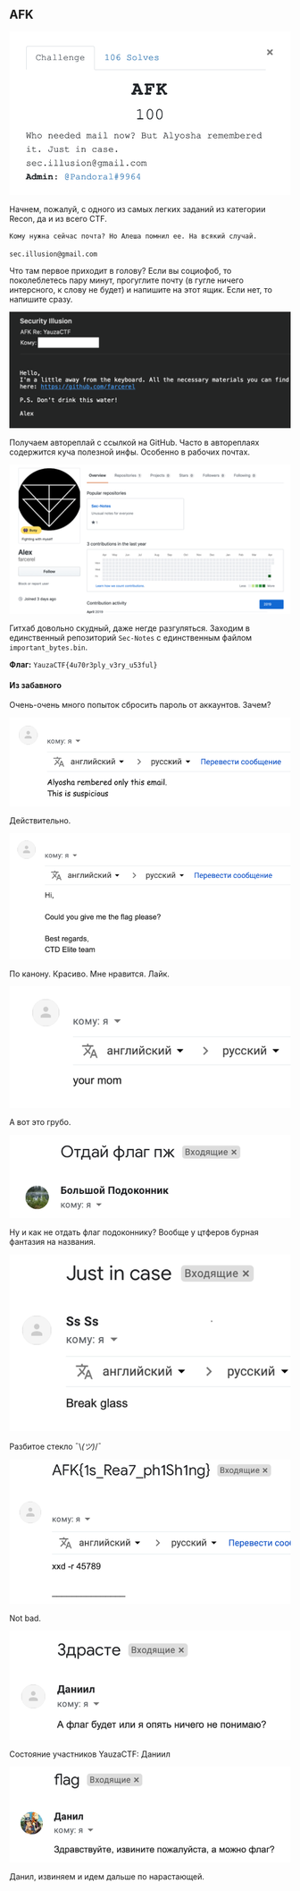 ## AFK 

![task](./src/AFK.png)

Начнем, пожалуй, с одного из самых легких заданий из категории Recon, да и из всего CTF.

    Кому нужна сейчас почта? Но Алеша помнил ее. На всякий случай. 

    sec.illusion@gmail.com

Что там первое приходит в голову? Если вы социофоб, то поколеблетесь пару минут, прогуглите почту (в гугле ничего интерсного, к слову не будет) и напишите на этот ящик. Если нет, то напишите сразу. 

![answer](./src/answer.png)

Получаем автореплай с ссылкой на GitHub.
Часто в автореплаях содержится куча полезной инфы. Особенно в рабочих почтах. 

![github](./src/github.png)

Гитхаб довольно скудный, даже негде разгуляться. Заходим в единственный репозиторий `Sec-Notes` с единственным файлом `important_bytes.bin`.

**Флаг:** `YauzaCTF{4u70r3ply_v3ry_u53ful}`

#### Из забавного 

Очень-очень много попыток сбросить пароль от аккаунтов. Зачем?

![fun](./src/1.png)

Действительно.

![fun](./src/2.png)

По канону. Красиво. Мне нравится. Лайк.

![fun](./src/3.png)

А вот это грубо. 

![fun](./src/4.png)

Ну и как не отдать флаг подоконнику? Вообще у цтферов бурная фантазия на названия. 

![fun](./src/5.png)

Разбитое стекло ¯\\_(ツ)_/¯

![fun](./src/6.png)

Not bad.

![fun](./src/7.png)

Состояние участников YauzaCTF: Даниил

![fun](./src/8.png)

Данил, извиняем и идем дальше по нарастающей. 








